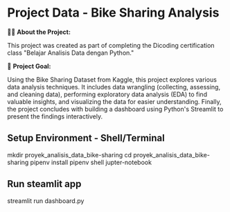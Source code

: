 # Project Data - Bike Sharing Analysis
🚴‍♀️ **About the Project:**

This project was created as part of completing the Dicoding certification class "Belajar Analisis Data dengan Python."

🎯 **Project Goal:**

Using the Bike Sharing Dataset from Kaggle, this project explores various data analysis techniques. It includes data wrangling (collecting, assessing, and cleaning data), performing exploratory data analysis (EDA) to find valuable insights, and visualizing the data for easier understanding. Finally, the project concludes with building a dashboard using Python's Streamlit to present the findings interactively.

## Setup Environment - Shell/Terminal
mkdir proyek_analisis_data_bike-sharing
cd proyek_analisis_data_bike-sharing
pipenv install
pipenv shell
jupter-notebook

## Run steamlit app
streamlit run dashboard.py
